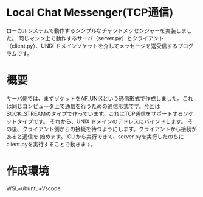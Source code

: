 # Local Chat Messenger(TCP通信)
ローカルシステムで動作するシンプルなチャットメッセンジャーを実装しました。
同じマシン上で動作するサーバ（server.py）とクライアント（client.py）、UNIX ドメインソケットを介してメッセージを送受信するプログラムです。

# 概要
サーバ側では、まずソケットをAF_UNIXという通信形式で作成しました。これは同じコンピュータ上で通信を行うための通信形式です。今回はSOCK_STREAMのタイプで作っています。これはTCP通信をサポートするソケットタイプです。
それから、UNIX ドメインのアドレスにバインドします。
その後、クライアント側からの接続を待つようにします。クライアントから接続があると通信を
始めます。
CLIから実行できて、server.pyを実行したのちにclient.pyを実行することで動きます。

# 作成環境
WSL+ubuntu+Vscode


